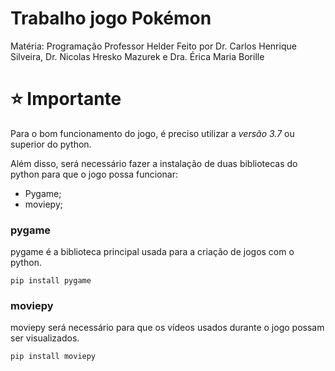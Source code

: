 # Trabalho jogo Pokémon
Matéria: Programação
Professor Helder
Feito por Dr. Carlos Henrique Silveira, Dr. Nicolas Hresko Mazurek e Dra. Érica Maria Borille

# ⭐ Importante
Para o bom funcionamento do jogo, é preciso utilizar a *versão 3.7* ou superior do python.

Além disso, será necessário fazer a instalação de duas bibliotecas do python para que o jogo possa funcionar:
- Pygame;
- moviepy;
  
### pygame
pygame é a biblioteca principal usada para a criação de jogos com o python.
```
pip install pygame
```

### moviepy
moviepy será necessário para que os vídeos usados durante o jogo possam ser visualizados.
```
pip install moviepy
```
